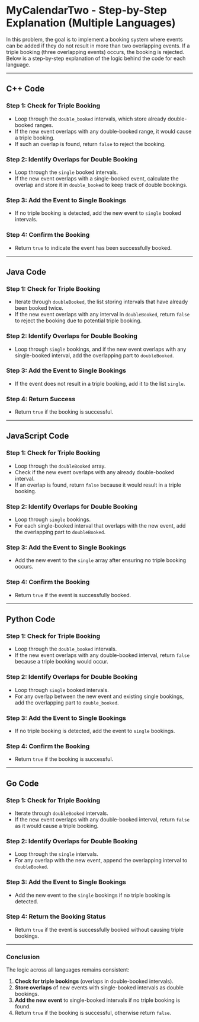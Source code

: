 # MyCalendarTwo - Step-by-Step Explanation (Multiple Languages)

In this problem, the goal is to implement a booking system where events can be added if they do not result in more than two overlapping events. If a triple booking (three overlapping events) occurs, the booking is rejected. Below is a step-by-step explanation of the logic behind the code for each language.

---

## **C++ Code**

### Step 1: Check for Triple Booking

- Loop through the `double_booked` intervals, which store already double-booked ranges.
- If the new event overlaps with any double-booked range, it would cause a triple booking.
- If such an overlap is found, return `false` to reject the booking.

### Step 2: Identify Overlaps for Double Booking

- Loop through the `single` booked intervals.
- If the new event overlaps with a single-booked event, calculate the overlap and store it in `double_booked` to keep track of double bookings.

### Step 3: Add the Event to Single Bookings

- If no triple booking is detected, add the new event to `single` booked intervals.

### Step 4: Confirm the Booking

- Return `true` to indicate the event has been successfully booked.

---

## **Java Code**

### Step 1: Check for Triple Booking

- Iterate through `doubleBooked`, the list storing intervals that have already been booked twice.
- If the new event overlaps with any interval in `doubleBooked`, return `false` to reject the booking due to potential triple booking.

### Step 2: Identify Overlaps for Double Booking

- Loop through `single` bookings, and if the new event overlaps with any single-booked interval, add the overlapping part to `doubleBooked`.

### Step 3: Add the Event to Single Bookings

- If the event does not result in a triple booking, add it to the list `single`.

### Step 4: Return Success

- Return `true` if the booking is successful.

---

## **JavaScript Code**

### Step 1: Check for Triple Booking

- Loop through the `doubleBooked` array.
- Check if the new event overlaps with any already double-booked interval.
- If an overlap is found, return `false` because it would result in a triple booking.

### Step 2: Identify Overlaps for Double Booking

- Loop through `single` bookings.
- For each single-booked interval that overlaps with the new event, add the overlapping part to `doubleBooked`.

### Step 3: Add the Event to Single Bookings

- Add the new event to the `single` array after ensuring no triple booking occurs.

### Step 4: Confirm the Booking

- Return `true` if the event is successfully booked.

---

## **Python Code**

### Step 1: Check for Triple Booking

- Loop through the `double_booked` intervals.
- If the new event overlaps with any double-booked interval, return `false` because a triple booking would occur.

### Step 2: Identify Overlaps for Double Booking

- Loop through `single` booked intervals.
- For any overlap between the new event and existing single bookings, add the overlapping part to `double_booked`.

### Step 3: Add the Event to Single Bookings

- If no triple booking is detected, add the event to `single` bookings.

### Step 4: Confirm the Booking

- Return `true` if the booking is successful.

---

## **Go Code**

### Step 1: Check for Triple Booking

- Iterate through `doubleBooked` intervals.
- If the new event overlaps with any double-booked interval, return `false` as it would cause a triple booking.

### Step 2: Identify Overlaps for Double Booking

- Loop through the `single` intervals.
- For any overlap with the new event, append the overlapping interval to `doubleBooked`.

### Step 3: Add the Event to Single Bookings

- Add the new event to the `single` bookings if no triple booking is detected.

### Step 4: Return the Booking Status

- Return `true` if the event is successfully booked without causing triple bookings.

---

### Conclusion

The logic across all languages remains consistent:

1. **Check for triple bookings** (overlaps in double-booked intervals).
2. **Store overlaps** of new events with single-booked intervals as double bookings.
3. **Add the new event** to single-booked intervals if no triple booking is found.
4. Return `true` if the booking is successful, otherwise return `false`.
